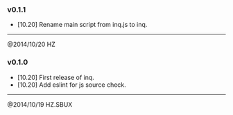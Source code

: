 
### v0.1.1

- [10.20] Rename main script from inq.js to inq.

----------------------------------------------------------------
@2014/10/20 HZ


### v0.1.0

- [10.20] First release of inq.
- [10.20] Add eslint for js source check.

----------------------------------------------------------------
@2014/10/19 HZ.SBUX